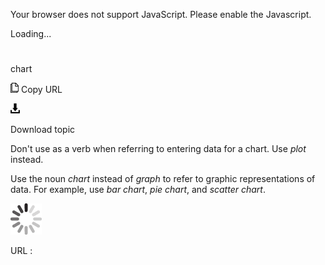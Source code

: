 Your browser does not support JavaScript. Please enable the Javascript.

Loading...

# 

chart

![Copy URL](media/chart/Copy.png)
Copy URL

![Download](media/chart/Download.png)

Download topic

Don't use as a verb when referring to entering data for a chart. Use *plot* instead.

Use the noun *chart* instead of *graph* to refer to graphic representations of data. For example, use *bar chart*, *pie chart*, and *scatter chart*.

![In progress](media/chart/activity-large.gif)

URL :
